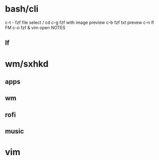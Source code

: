 # bash/cli
c-t - fzf file select / cd
c-g fzf with image preview
c-b fzf txt prevew
c-n lf FM
c-o fzf & vim open NOTES

## lf

# wm/sxhkd
## apps
## wm
## rofi
## music

# vim
